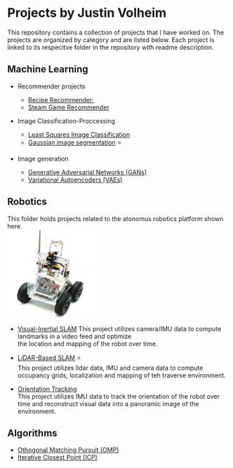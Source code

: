 # Projects by Justin Volheim
This repository contains a collection of projects that I have worked on. The projects are organized by category and are listed below. Each project is linked to its respecitve folder in the repository with readme description.

## Machine Learning

  - Recommender projects
    - [Recipe Recommender:](./Machine%20Learning/Recomender%20Projects/Recipe%20Recommender%20/)    
    - [Steam Game Recommender](./Machine%20Learning/Recomender%20Projects/Game%20Recommender/)

  - Image Classification-Proccessing 
    - [Least Squares Image Classification](./Machine%20Learning/Image%20Classification-Proccessing%20/Least%20Squares%20Image%20Clasification%20/)
    - [Gaussian image segmentation](./Machine%20Learning/Image%20Classification-Proccessing%20/Guassian_Image_segmentation/) :star:

  - Image generation 
    - [Generative Adversarial Networks (GANs)](./Machine%20Learning/Image%20generation/)
    - [Variational Autoencoders (VAEs)](./Machine%20Learning/Image%20generation/)

## Robotics 
This folder holds projects related to the atonomus robotics platform shown here.    
<img src="./Robotics /LiDAR-Based SLAM/images/image.png" alt="Example Image" width="200" height="200">


- [Visual-Inertial SLAM](./Robotics%20/Visual-Inertial%20SLAM/) 
  This project utilizes camera/IMU data to compute landmarks in a video feed and optimize     
  the location and mapping of the robot over time.

- [LiDAR-Based SLAM](./Robotics%20/LiDAR-Based%20SLAM/) :star:  
  This project utilizes lidar data, IMU and camera data to compute occupancy grids, localization and mapping of teh traverse environment.
  
- [Orientation Tracking](./Robotics%20/Orientation%20Tracking/)   
    This project utilizes IMU data to track the orientation of the robot over time and reconstruct visual data into a panoramic image of the environment.

## Algorithms
  - [Othogonal Matching Pursuit (OMP)](./Algorithms/Othogonal%20Matching%20Pursuit%20/)
  - [Iterative Closest Point (ICP)](./Algorithms/Iterative%20Closest%20Point%20/)

